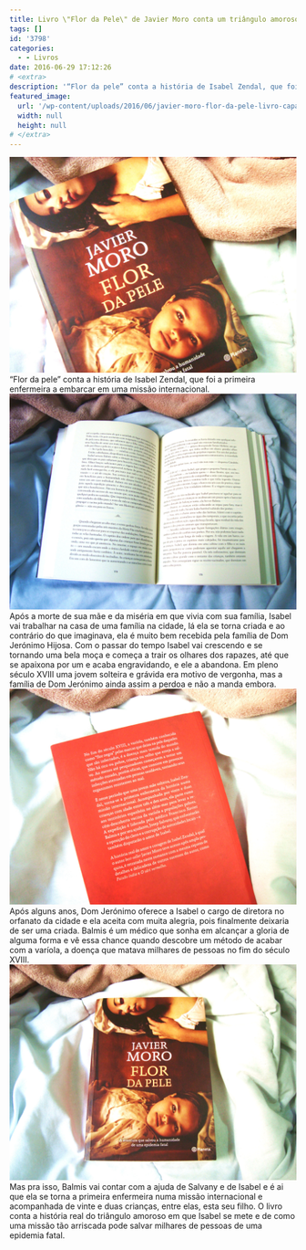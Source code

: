 ```yaml
---
title: Livro \"Flor da Pele\" de Javier Moro conta um triângulo amoroso histórico
tags: []
id: '3798'
categories:
  - - Livros
date: 2016-06-29 17:12:26
# <extra>
description: '“Flor da pele” conta a história de Isabel Zendal, que foi a primeira enfermeira a embarcar em uma missão internacional. Após a morte de sua mãe e da miséria em que vivia com sua família, Isabel vai trabalhar na casa de uma família na cidade, lá ela se torna criada e ao contrário do que imaginava, ela é muito bem recebida pela família de Dom Jerónimo Hijosa. Com o passar do tempo Isabel vai crescendo e se tornando uma bela moça e começa a trair os olhares dos rapazes, até que se apaixona por um e acaba engravidando, e ele a abandona. Em pleno século XVIII uma jovem solteira e grávida era motivo de vergonha, mas a família de Dom Jerónimo ainda assim a perdoa e não a manda embora. Após alguns anos, Dom Jerónimo oferece a Isabel o cargo &hellip;'
featured_image: 
  url: '/wp-content/uploads/2016/06/javier-moro-flor-da-pele-livro-capa.jpg'
  width: null
  height: null
# </extra>
---
```


![Capa do livro Flor da Pele - Javier Moro](/wp-content/uploads/2016/06/javier-moro-flor-da-pele-livro-capa.jpg) “Flor da pele” conta a história de Isabel Zendal, que foi a primeira enfermeira a embarcar em uma missão internacional. ![Página interna do livro Flor da Pele - Javier Moro](/wp-content/uploads/2016/06/flor-da-pele-javier-moro-livro.jpg) Após a morte de sua mãe e da miséria em que vivia com sua família, Isabel vai trabalhar na casa de uma família na cidade, lá ela se torna criada e ao contrário do que imaginava, ela é muito bem recebida pela família de Dom Jerónimo Hijosa. Com o passar do tempo Isabel vai crescendo e se tornando uma bela moça e começa a trair os olhares dos rapazes, até que se apaixona por um e acaba engravidando, e ele a abandona. Em pleno século XVIII uma jovem solteira e grávida era motivo de vergonha, mas a família de Dom Jerónimo ainda assim a perdoa e não a manda embora. ![Livro Flor da Pele - Contracapa - Javier Moro](/wp-content/uploads/2016/06/flor-da-pele-contracapa-livro1.jpg) Após alguns anos, Dom Jerónimo oferece a Isabel o cargo de diretora no orfanato da cidade e ela aceita com muita alegria, pois finalmente deixaria de ser uma criada. Balmis é um médico que sonha em alcançar a gloria de alguma forma e vê essa chance quando descobre um método de acabar com a varíola, a doença que matava milhares de pessoas no fim do século XVIII. ![Flor da Pele - Livro - Javier Moro - Capa](/wp-content/uploads/2016/06/flor-da-pele-capa-livro.jpg) Mas pra isso, Balmis vai contar com a ajuda de Salvany e de Isabel e é ai que ela se torna a primeira enfermeira numa missão internacional e acompanhada de vinte e duas crianças, entre elas, esta seu filho. O livro conta a história real do triângulo amoroso em que Isabel se mete e de como uma missão tão arriscada pode salvar milhares de pessoas de uma epidemia fatal.
